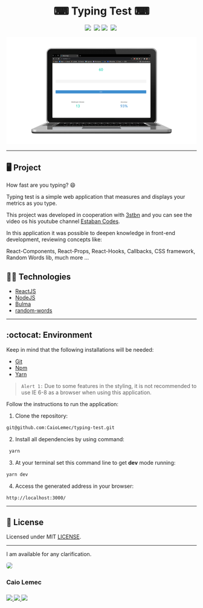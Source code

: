 
<h1 align="center">⌨ Typing Test ⌨</h1>
<p align="center">
  <a href="#desktop_computer-project"><img src="https://img.shields.io/static/v1?label=&message=Project&color=333333&style=for-the-badge&logo=Next.js"/></a>&nbsp;
  <a href="#technologist-technologies"><img src="https://img.shields.io/static/v1?label=&message=Technologies&color=333333&style=for-the-badge&logo=Jamstack"/></a>
  <a href="#octocat-environment"><img src="https://img.shields.io/static/v1?label=&message=Environment&color=333333&style=for-the-badge&logo=visual-studio-code"/></a>&nbsp;
  <a href="#bookmark_tabs-license"><img src="https://img.shields.io/static/v1?label=&message=License&color=333333&style=for-the-badge&logo=LibreOffice"/></a>&nbsp;
</p>
<p align="center">
 <img alt="typing test mockup" src="./public/typingTest.png" width="auto">
</p>
<hr>

## :desktop_computer: Project

How fast are you typing? 😄

Typing test is a simple web application that measures and displays your metrics as you type.

This project was developed in cooperation with [3stbn](https://github.com/3stbn) and you can see the video os his youtube channel [Estaban Codes](https://www.youtube.com/channel/UCbWV65OoGP6mw2pGd0c5E-g).

In this application it was possible to deepen knowledge in front-end development, reviewing concepts like:

React-Components,
React-Props,
React-Hooks,
Callbacks,
CSS framework,
Random Words lib,
much more ...

## :technologist: Technologies

- [ReactJS](https://pt-br.reactjs.org/)
- [NodeJS](https://nodejs.org/en/)
- [Bulma](https://bulma.io/)
- [random-words](https://www.npmjs.com/package/random-words)

<hr>

## :octocat: Environment

Keep in mind that the following installations will be needed:

- [Git](https://git-scm.com/book/pt-br/v2/Come%C3%A7ando-Instalando-o-Git)
- [Npm](https://www.npmjs.com/) 
- [Yarn](https://yarnpkg.com/) 

>`Alert 1:` Due to some features in the styling, it is not recommended to use IE 6-8 as a browser when using this application. <br>

Follow the instructions to run the application:

1. Clone the repository: 
```bash 
git@github.com:CaioLemec/typing-test.git
```
2. Install all dependencies by using command:
```bash
 yarn
 ```
3. At your terminal set this command line to get <strong>dev</strong> mode running:
```bash
yarn dev
```
4. Access the generated address in your browser:
```bash
http://localhost:3000/
```
<hr>

## :bookmark_tabs: License

Licensed under MIT [LICENSE](./LICENSE.md).

<hr>

I am available for any clarification. 
    
<img style="border-radius: 30%;" src="https://avatars3.githubusercontent.com/u/59886891?s=460&v=4" width="75px;"/>
<h3>Caio Lemec<h3>
<a href="https://t.me/caiolemec"><img src="https://img.shields.io/badge/Telegram-333333?style=for-the-badge&logo=telegram&logoColor=white"/>
<a href="mailto:caiolemec@gmail.com"><img src="https://img.shields.io/static/v1?label=&message=E-mail&color=333333&style=for-the-badge&logo=Gmail"/>
<a href="https://www.linkedin.com/in/caiolemec/"><img src="https://img.shields.io/static/v1?label=&message=LinkedIn&color=333333&style=for-the-badge&logo=linkedin"/>
<br>
</p>
